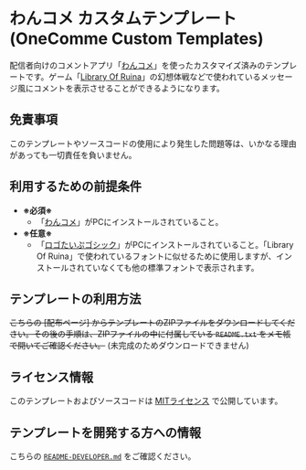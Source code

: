 # わんコメ カスタムテンプレート(OneComme Custom Templates)

配信者向けのコメントアプリ「[わんコメ](https://onecomme.com/)」を使ったカスタマイズ済みのテンプレートです。ゲーム「[Library Of Ruina](https://store.steampowered.com/app/1256670/Library_Of_Ruina/)」の幻想体戦などで使われているメッセージ風にコメントを表示させることができるようになります。

## 免責事項

このテンプレートやソースコードの使用により発生した問題等は、いかなる理由があっても一切責任を負いません。

## 利用するための前提条件

- **※必須※**
  - 「[わんコメ](https://onecomme.com/)」がPCにインストールされていること。
- **※任意※**
  - 「[ロゴたいぷゴシック](http://www.fontna.com/blog/1226/)」がPCにインストールされていること。「Library Of Ruina」で使われているフォントに似せるために使用しますが、インストールされていなくても他の標準フォントで表示されます。

## テンプレートの利用方法

~~こちらの [配布ページ] からテンプレートのZIPファイルをダウンロードしてください。その後の手順は、ZIPファイルの中に付属している `README.txt` をメモ帳で開いてご確認ください。~~ (未完成のためダウンロードできません)

## ライセンス情報

このテンプレートおよびソースコードは [MITライセンス](https://github.com/TanaUmbreon/OneCommeCustomTemplates/LICENSE) で公開しています。

## テンプレートを開発する方への情報

こちらの [`README-DEVELOPER.md`](https://github.com/TanaUmbreon/OneCommeCustomTemplates/README-DEVELOPER.md) をご確認ください。
